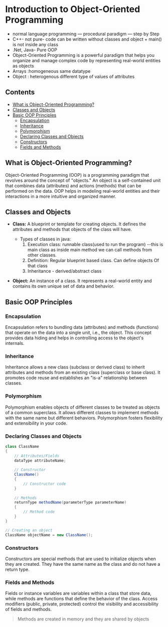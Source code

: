 <!-- omit in toc -->
# Introduction to Object-Oriented Programming

- normal language programming — procedural paradigm — step by Step
- C++- not pure- code can be written without classes and object + main() is not inside any class
- .Net, Java- Pure OOP
- Object-Oriented Programming is a powerful paradigm that helps you organize and manage complex code by representing real-world entities as objects
- Arrays :homogeneous same datatype
- Object : heterogenous different type of values of attributes

<!-- omit in toc -->
## Contents

- [What is Object-Oriented Programming?](#what-is-object-oriented-programming)
- [Classes and Objects](#classes-and-objects)
- [Basic OOP Principles](#basic-oop-principles)
  - [Encapsulation](#encapsulation)
  - [Inheritance](#inheritance)
  - [Polymorphism](#polymorphism)
  - [Declaring Classes and Objects](#declaring-classes-and-objects)
  - [Constructors](#constructors)
  - [Fields and Methods](#fields-and-methods)

## What is Object-Oriented Programming?

Object-Oriented Programming (OOP) is a programming paradigm that revolves around the concept of "objects." An object is a self-contained unit that combines data (attributes) and actions (methods) that can be performed on the data. OOP helps in modeling real-world entities and their interactions in a more intuitive and organized manner.

## Classes and Objects

- **Class:** A blueprint or template for creating objects. It defines the attributes and methods that objects of the class will have.
  - Types of classes in java:
    1. Execution class: runnable class(used to run the program) --this is main class as inside main method we can call methods from other classes.
    2. Definition: Regular blueprint based class. Can define objects Of that class
    3. Inheritance - derived/abstract class

- **Object:** An instance of a class. It represents a real-world entity and contains its own unique set of data and behavior.

## Basic OOP Principles

### Encapsulation

Encapsulation refers to bundling data (attributes) and methods (functions) that operate on the data into a single unit, i.e., the object. This concept provides data hiding and helps in controlling access to the object's internals.

### Inheritance

Inheritance allows a new class (subclass or derived class) to inherit attributes and methods from an existing class (superclass or base class). It promotes code reuse and establishes an "is-a" relationship between classes.

### Polymorphism

Polymorphism enables objects of different classes to be treated as objects of a common superclass. It allows different classes to implement methods with the same name but different behaviors. Polymorphism fosters flexibility and extensibility in your code.

### Declaring Classes and Objects

```java
class ClassName 
{
    // Attributes/Fields
    dataType attributeName;
    
    // Constructor
    ClassName() 
    {
        // Constructor code
    }
    
    // Methods
    returnType methodName(parameterType parameterName) 
    {
        // Method code
    }
}

// Creating an object
ClassName objectName = new ClassName();
```

### Constructors

Constructors are special methods that are used to initialize objects when they are created. They have the same name as the class and do not have a return type.

### Fields and Methods

Fields or instance variables are variables within a class that store data, while methods are functions that define the behavior of the class. Access modifiers (public, private, protected) control the visibility and accessibility of fields and methods.

> Methods are created in memory and they are shared by objects
